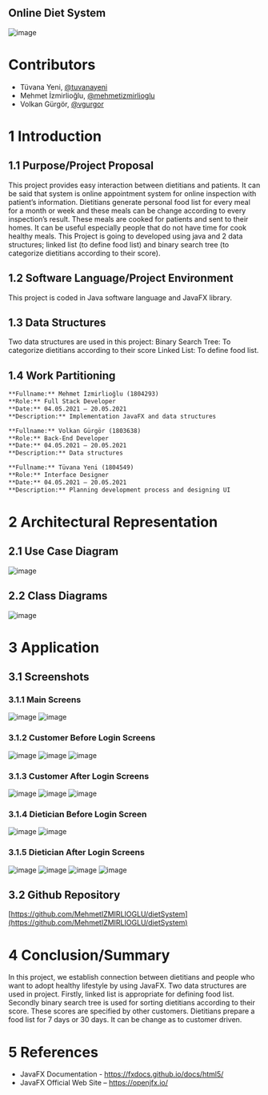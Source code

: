 ## Online Diet System

![image](https://user-images.githubusercontent.com/17067941/119066760-29848000-b9e9-11eb-8749-5c4684a7f46a.png)

# Contributors
- Tüvana Yeni, [@tuvanayeni](https://github.com/tuvanayeni)
- Mehmet İzmirlioğlu, [@mehmetizmirlioglu](https://github.com/mehmetizmirlioglu)
- Volkan Gürgör, [@vgurgor](https://github.com/vgurgor)

# 1	Introduction
## 1.1	Purpose/Project Proposal
This project provides easy interaction between dietitians and patients. It can be said that system is online appointment system for online inspection with patient’s information. Dietitians generate personal food list for every meal for a month or week and these meals can be change according to every inspection’s result. These meals are cooked for patients and sent to their homes. It can be useful especially people that do not have time for cook healthy meals. This Project is going to developed using java and 2 data structures; linked list (to define food list) and binary search tree (to categorize dietitians according to their score).

## 1.2	Software Language/Project Environment
This project is coded in Java software language and JavaFX library.

## 1.3	Data Structures
Two data structures are used in this project:
Binary Search Tree: To categorize dietitians according to their score 
Linked List: To define food list.

## 1.4	Work Partitioning
```markdown
**Fullname:** Mehmet İzmirlioğlu (1804293)
**Role:** Full Stack Developer
**Date:** 04.05.2021 – 20.05.2021
**Description:** Implementation JavaFX and data structures
```
```markdown
**Fullname:** Volkan Gürgör (1803638)
**Role:** Back-End Developer
**Date:** 04.05.2021 – 20.05.2021
**Description:** Data structures
```
```markdown
**Fullname:** Tüvana Yeni (1804549)
**Role:** Interface Designer
**Date:** 04.05.2021 – 20.05.2021
**Description:** Planning development process and designing UI
```
# 2	Architectural Representation
## 2.1	Use Case Diagram
![image](https://user-images.githubusercontent.com/17067941/119067573-17a3dc80-b9eb-11eb-9c9b-0fcd6975780f.png)

## 2.2	Class Diagrams
![image](https://user-images.githubusercontent.com/17067941/119067505-f17e3c80-b9ea-11eb-8c54-f39742636cde.png)


 
# 3	Application
## 3.1	Screenshots
### 3.1.1	Main Screens
![image](https://user-images.githubusercontent.com/17067941/119067598-28545280-b9eb-11eb-9f05-96ed18caca91.png)
![image](https://user-images.githubusercontent.com/17067941/119067604-2b4f4300-b9eb-11eb-8170-128854cfec45.png)

### 3.1.2	Customer Before Login Screens
![image](https://user-images.githubusercontent.com/17067941/119067643-3904c880-b9eb-11eb-92ea-7c3cac692e8c.png)
![image](https://user-images.githubusercontent.com/17067941/119067648-3b672280-b9eb-11eb-8db6-36f8256dbbda.png)
![image](https://user-images.githubusercontent.com/17067941/119067653-3d30e600-b9eb-11eb-952a-a1dd7a360024.png)

### 3.1.3	Customer After Login Screens
![image](https://user-images.githubusercontent.com/17067941/119067663-40c46d00-b9eb-11eb-869c-5d0e31a907f8.png)
![image](https://user-images.githubusercontent.com/17067941/119067672-428e3080-b9eb-11eb-86af-3149cd896974.png)
![image](https://user-images.githubusercontent.com/17067941/119067680-4457f400-b9eb-11eb-93d7-9c30fcf80c1f.png) 
 
### 3.1.4	Dietician Before Login Screen
![image](https://user-images.githubusercontent.com/17067941/119067691-48841180-b9eb-11eb-9382-9c3d9e40b1b2.png)
![image](https://user-images.githubusercontent.com/17067941/119067697-4ae66b80-b9eb-11eb-96a9-de8278d04112.png)
  
### 3.1.5	Dietician After Login Screens
![image](https://user-images.githubusercontent.com/17067941/119067702-4de15c00-b9eb-11eb-950f-98e7ce33d02c.png)
![image](https://user-images.githubusercontent.com/17067941/119067706-4fab1f80-b9eb-11eb-8b78-b2523def4ce1.png)
![image](https://user-images.githubusercontent.com/17067941/119067717-533ea680-b9eb-11eb-98b9-8dea3dfcfcc1.png)
![image](https://user-images.githubusercontent.com/17067941/119067721-55a10080-b9eb-11eb-99ce-852dfe3b6c6e.png)

## 3.2	Github Repository
[https://github.com/MehmetIZMIRLIOGLU/dietSystem](https://github.com/MehmetIZMIRLIOGLU/dietSystem)

# 4	Conclusion/Summary
In this project, we establish connection between dietitians and people who want to adopt healthy lifestyle by using JavaFX. Two data structures are used in project. Firstly, linked list is appropriate for defining food list. Secondly binary search tree is used for sorting dietitians according to their score. These scores are specified by other customers. Dietitians prepare a food list for 7 days or 30 days. It can be change as to customer driven.

# 5	References
-	JavaFX Documentation - https://fxdocs.github.io/docs/html5/
-	JavaFX Official Web Site – https://openjfx.io/

